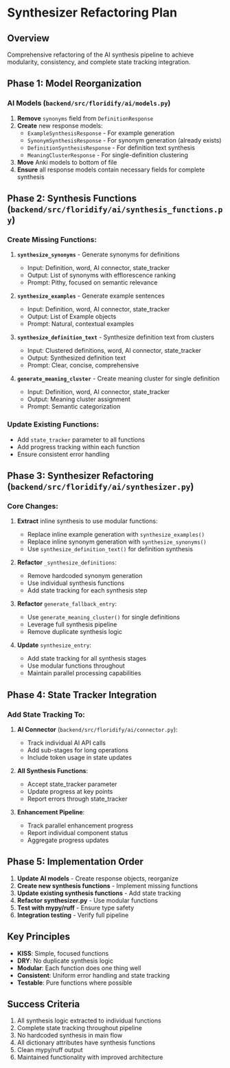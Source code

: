 # Synthesizer Refactoring Plan

## Overview
Comprehensive refactoring of the AI synthesis pipeline to achieve modularity, consistency, and complete state tracking integration.

## Phase 1: Model Reorganization
### AI Models (`backend/src/floridify/ai/models.py`)
1. **Remove** `synonyms` field from `DefinitionResponse`
2. **Create** new response models:
   - `ExampleSynthesisResponse` - For example generation
   - `SynonymSynthesisResponse` - For synonym generation (already exists)
   - `DefinitionSynthesisResponse` - For definition text synthesis
   - `MeaningClusterResponse` - For single-definition clustering
3. **Move** Anki models to bottom of file
4. **Ensure** all response models contain necessary fields for complete synthesis

## Phase 2: Synthesis Functions (`backend/src/floridify/ai/synthesis_functions.py`)
### Create Missing Functions:
1. **`synthesize_synonyms`** - Generate synonyms for definitions
   - Input: Definition, word, AI connector, state_tracker
   - Output: List of synonyms with efflorescence ranking
   - Prompt: Pithy, focused on semantic relevance

2. **`synthesize_examples`** - Generate example sentences
   - Input: Definition, word, AI connector, state_tracker
   - Output: List of Example objects
   - Prompt: Natural, contextual examples

3. **`synthesize_definition_text`** - Synthesize definition text from clusters
   - Input: Clustered definitions, word, AI connector, state_tracker
   - Output: Synthesized definition text
   - Prompt: Clear, concise, comprehensive

4. **`generate_meaning_cluster`** - Create meaning cluster for single definition
   - Input: Definition, word, AI connector, state_tracker
   - Output: Meaning cluster assignment
   - Prompt: Semantic categorization

### Update Existing Functions:
- Add `state_tracker` parameter to all functions
- Add progress tracking within each function
- Ensure consistent error handling

## Phase 3: Synthesizer Refactoring (`backend/src/floridify/ai/synthesizer.py`)
### Core Changes:
1. **Extract** inline synthesis to use modular functions:
   - Replace inline example generation with `synthesize_examples()`
   - Replace inline synonym generation with `synthesize_synonyms()`
   - Use `synthesize_definition_text()` for definition synthesis

2. **Refactor** `_synthesize_definitions`:
   - Remove hardcoded synonym generation
   - Use individual synthesis functions
   - Add state tracking for each synthesis step

3. **Refactor** `generate_fallback_entry`:
   - Use `generate_meaning_cluster()` for single definitions
   - Leverage full synthesis pipeline
   - Remove duplicate synthesis logic

4. **Update** `synthesize_entry`:
   - Add state tracking for all synthesis stages
   - Use modular functions throughout
   - Maintain parallel processing capabilities

## Phase 4: State Tracker Integration
### Add State Tracking To:
1. **AI Connector** (`backend/src/floridify/ai/connector.py`):
   - Track individual AI API calls
   - Add sub-stages for long operations
   - Include token usage in state updates

2. **All Synthesis Functions**:
   - Accept state_tracker parameter
   - Update progress at key points
   - Report errors through state_tracker

3. **Enhancement Pipeline**:
   - Track parallel enhancement progress
   - Report individual component status
   - Aggregate progress updates

## Phase 5: Implementation Order
1. **Update AI models** - Create response objects, reorganize
2. **Create new synthesis functions** - Implement missing functions
3. **Update existing synthesis functions** - Add state tracking
4. **Refactor synthesizer.py** - Use modular functions
5. **Test with mypy/ruff** - Ensure type safety
6. **Integration testing** - Verify full pipeline

## Key Principles
- **KISS**: Simple, focused functions
- **DRY**: No duplicate synthesis logic
- **Modular**: Each function does one thing well
- **Consistent**: Uniform error handling and state tracking
- **Testable**: Pure functions where possible

## Success Criteria
1. All synthesis logic extracted to individual functions
2. Complete state tracking throughout pipeline
3. No hardcoded synthesis in main flow
4. All dictionary attributes have synthesis functions
5. Clean mypy/ruff output
6. Maintained functionality with improved architecture